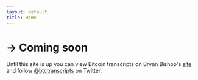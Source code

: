 ```yaml
---
layout: default
title: Home
---
```

# -> Coming soon

Until this site is up you can view Bitcoin transcripts on Bryan Bishop's [site](https://diyhpl.us/wiki/transcripts/) and follow [\@btctranscripts](https://twitter.com/btctranscripts) on Twitter.
